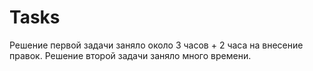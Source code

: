 # Tasks
Решение первой задачи заняло около 3 часов + 2 часа на внесение правок.
Решение второй задачи заняло много времени.